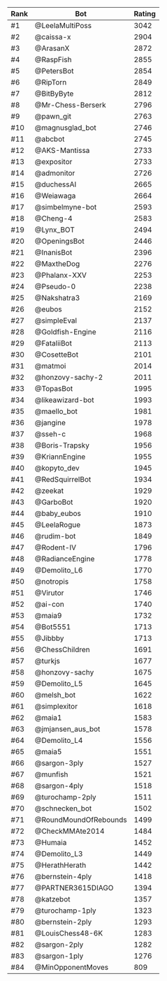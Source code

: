 Rank|Bot|Rating
---|---|---
#1|@LeelaMultiPoss|3042
#2|@caissa-x|2904
#3|@ArasanX|2872
#4|@RaspFish|2855
#5|@PetersBot|2854
#6|@RipTorn|2849
#7|@BitByByte|2812
#8|@Mr-Chess-Berserk|2796
#9|@pawn_git|2763
#10|@magnusglad_bot|2746
#11|@abcbot|2745
#12|@AKS-Mantissa|2733
#13|@expositor|2733
#14|@admonitor|2726
#15|@duchessAI|2665
#16|@Weiawaga|2664
#17|@simbelmyne-bot|2593
#18|@Cheng-4|2583
#19|@Lynx_BOT|2494
#20|@OpeningsBot|2446
#21|@InanisBot|2396
#22|@MaxtheDog|2276
#23|@Phalanx-XXV|2253
#24|@Pseudo-0|2238
#25|@Nakshatra3|2169
#26|@eubos|2152
#27|@simpleEval|2137
#28|@Goldfish-Engine|2116
#29|@FataliiBot|2113
#30|@CosetteBot|2101
#31|@matmoi|2014
#32|@honzovy-sachy-2|2011
#33|@TopasBot|1995
#34|@likeawizard-bot|1993
#35|@maello_bot|1981
#36|@jangine|1978
#37|@sseh-c|1968
#38|@Boris-Trapsky|1956
#39|@KriannEngine|1955
#40|@kopyto_dev|1945
#41|@RedSquirrelBot|1934
#42|@zeekat|1929
#43|@GarboBot|1920
#44|@baby_eubos|1910
#45|@LeelaRogue|1873
#46|@rudim-bot|1849
#47|@Rodent-IV|1796
#48|@RadianceEngine|1778
#49|@Demolito_L6|1770
#50|@notropis|1758
#51|@Virutor|1746
#52|@ai-con|1740
#53|@maia9|1732
#54|@Bot5551|1713
#55|@Jibbby|1713
#56|@ChessChildren|1691
#57|@turkjs|1677
#58|@honzovy-sachy|1675
#59|@Demolito_L5|1645
#60|@melsh_bot|1622
#61|@simplexitor|1618
#62|@maia1|1583
#63|@jmjansen_aus_bot|1578
#64|@Demolito_L4|1556
#65|@maia5|1551
#66|@sargon-3ply|1527
#67|@munfish|1521
#68|@sargon-4ply|1518
#69|@turochamp-2ply|1511
#70|@schnecken_bot|1502
#71|@RoundMoundOfRebounds|1499
#72|@CheckMMAte2014|1484
#73|@Humaia|1452
#74|@Demolito_L3|1449
#75|@HerathHerath|1442
#76|@bernstein-4ply|1418
#77|@PARTNER3615DIAGO|1394
#78|@katzebot|1357
#79|@turochamp-1ply|1323
#80|@bernstein-2ply|1293
#81|@LouisChess48-6K|1283
#82|@sargon-2ply|1282
#83|@sargon-1ply|1276
#84|@MinOpponentMoves|809
